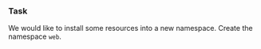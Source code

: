 ### Task

We would like to install some resources into a new namespace. Create the namespace
`web`.
